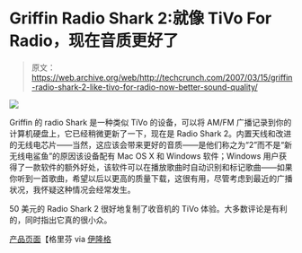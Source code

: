 # Griffin Radio Shark 2:就像 TiVo For Radio，现在音质更好了

> 原文：<https://web.archive.org/web/http://techcrunch.com/2007/03/15/griffin-radio-shark-2-like-tivo-for-radio-now-better-sound-quality/>

![](img/3cf47382832f62b03b66b6dc321b69b7.png)

Griffin 的 radio Shark 是一种类似 TiVo 的设备，可以将 AM/FM 广播记录到你的计算机硬盘上，它已经稍微更新了一下，现在是 Radio Shark 2。内置天线和改进的无线电芯片——当然，这应该会带来更好的音质——是他们称之为“2”而不是“新无线电鲨鱼”的原因该设备配有 Mac OS X 和 Windows 软件；Windows 用户获得了一款软件的额外好处，该软件可以在播放歌曲时自动识别和标记歌曲——如果你听到一首歌曲，希望以后以更高的质量下载，这很有用，尽管考虑到最近的广播状况，我怀疑这种情况会经常发生。

50 美元的 Radio Shark 2 很好地复制了收音机的 TiVo 体验。大多数评论是有利的，同时指出它真的很小众。

[产品页面](https://web.archive.org/web/20160531094928/http://www.griffintechnology.com/products/radioshark2/)【格里芬 via [伊隆格](https://web.archive.org/web/20160531094928/http://www.ilounge.com/index.php/ipod/review/griffin-radio-shark-2-am-fm-internet-radio-recorder/)
